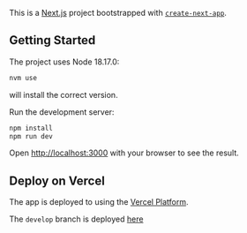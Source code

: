 This is a [Next.js](https://nextjs.org/) project bootstrapped with [`create-next-app`](https://github.com/vercel/next.js/tree/canary/packages/create-next-app).

## Getting Started

The project uses Node 18.17.0:

```bash
nvm use
```

will install the correct version.

Run the development server:

```bash
npm install
npm run dev
```

Open [http://localhost:3000](http://localhost:3000) with your browser to see the result.

## Deploy on Vercel

The app is deployed to using the [Vercel Platform](https://vercel.com/new?utm_medium=default-template&filter=next.js&utm_source=create-next-app&utm_campaign=create-next-app-readme).

The `develop` branch is deployed [here](https://wiebecool-git-develop-tom-cools-projects.vercel.app/)
